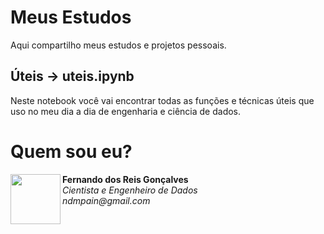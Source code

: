 # Meus Estudos
Aqui compartilho meus estudos e projetos pessoais.

## Úteis -> uteis.ipynb
Neste notebook você vai encontrar todas as funções e técnicas úteis que uso no meu dia a dia de engenharia e ciência de dados.

# Quem sou eu?
<p align="left">
  <img align="left" src="https://avatars.githubusercontent.com/u/5248203?v=4" width="80px" height="80px"/>
  <b>Fernando dos Reis Gonçalves</b><br>
  <i>Cientista e Engenheiro de Dados</i><br>
  <i>ndmpain@gmail.com</i>
</p>
